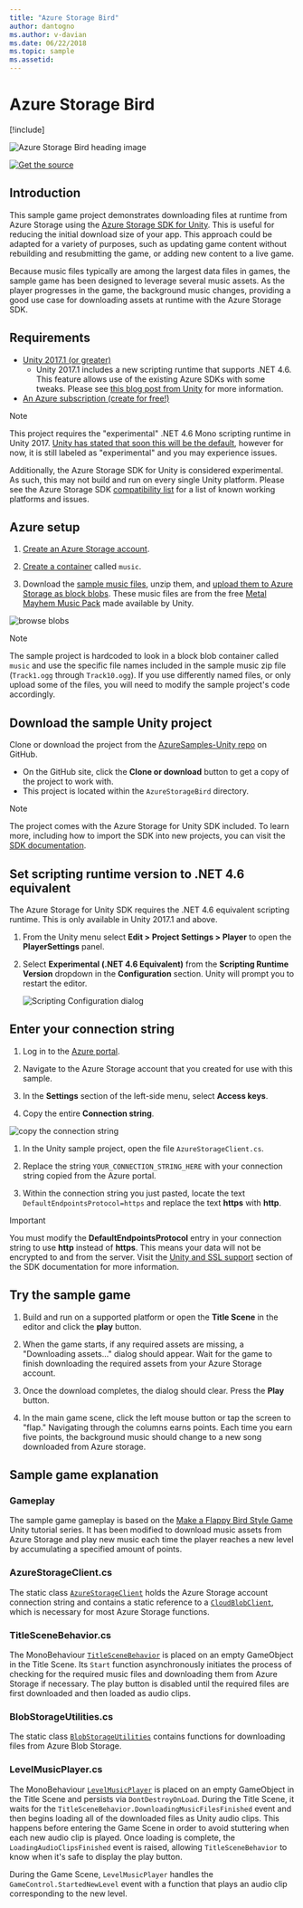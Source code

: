 ```yaml
---
title: "Azure Storage Bird"
author: dantogno
ms.author: v-davian
ms.date: 06/22/2018
ms.topic: sample
ms.assetid:
---
```

# Azure Storage Bird

[!include[](https://docs.microsoft.com/en-us/sandbox/includes/header.md)]

![Azure Storage Bird heading image](media/azstbird_title-screen.png)

[![Get the source](https://docs.microsoft.com/en-us/sandbox/media/buttons/source2.png)](https://aka.ms/azsamples-unity)

## Introduction

This sample game project demonstrates downloading files at runtime from Azure Storage using the [Azure Storage SDK for Unity]( https://aka.ms/azstoragegamedev). This is useful for reducing the initial download size of your app. This approach could be adapted for a variety of purposes, such as updating game content without rebuilding and resubmitting the game, or adding new content to a live game.

Because music files typically are among the largest data files in games, the sample game has been designed to leverage several music assets. As the player progresses in the game, the background music changes, providing a good use case for downloading assets at runtime with the Azure Storage SDK.

## Requirements

* [Unity 2017.1 (or greater)](https://unity3d.com/)
  * Unity 2017.1 includes a new scripting runtime that supports .NET 4.6. This feature allows use of the existing Azure SDKs with some tweaks.  Please see [this blog post from Unity](https://blogs.unity3d.com/2017/07/11/introducing-unity-2017/) for more information.
* [An Azure subscription (create for free!)](https://aka.ms/azfreegamedev)

> [!NOTE]
> This project requires the "experimental" .NET 4.6 Mono scripting runtime in Unity 2017. [Unity has stated that soon this will be the default](https://forum.unity3d.com/threads/future-plans-for-the-mono-runtime-upgrade.464327/), however for now, it is still labeled as "experimental" and you may experience issues.
>
> Additionally, the Azure Storage SDK for Unity is considered experimental. As such, this may not build and run on every single Unity platform.  Please see the Azure Storage SDK [compatibility list](https://docs.microsoft.com/en-us/sandbox/gamedev/unity/azure-storage-unity#compatibility) for a list of known working platforms and issues.

## Azure setup

1. [Create an Azure Storage account](https://docs.microsoft.com/en-us/azure/storage/common/storage-quickstart-create-account?tabs=portal).

1. [Create a container](https://docs.microsoft.com/en-us/azure/storage/blobs/storage-quickstart-blobs-portal#create-a-container) called `music`.

1. Download the [sample music files](https://github.com/dantogno/azure-storage-bird/blob/master/Metal%20Mayhem%20Music%20Pack.zip), unzip them, and [upload them to Azure Storage as block blobs](https://docs.microsoft.com/en-us/azure/storage/blobs/storage-quickstart-blobs-portal#upload-a-block-blob). These music files are from the free [Metal Mayhem Music Pack](https://assetstore.unity.com/packages/audio/music/metal-mayhem-music-pack-19233) made available by Unity.

![browse blobs](media/azstbird_blobs.png)

> [!NOTE]
> The sample project is hardcoded to look in a block blob container called `music` and use the specific file names included in the sample music zip file (`Track1.ogg` through `Track10.ogg`). If you use differently named files, or only upload some of the files, you will need to modify the sample project's code accordingly.

## Download the sample Unity project

Clone or download the project from the [AzureSamples-Unity repo](https://aka.ms/azsamples-unity) on GitHub.

* On the GitHub site, click the **Clone or download** button to get a copy of the project to work with.
* This project is located within the `AzureStorageBird` directory.

> [!NOTE]
> The project comes with the Azure Storage for Unity SDK included. To learn more, including how to import the SDK into new projects, you can visit the [SDK documentation](https://aka.ms/azstoragegamedev).

## Set scripting runtime version to .NET 4.6 equivalent

The Azure Storage for Unity SDK requires the .NET 4.6 equivalent scripting runtime. This is only available in Unity 2017.1 and above.

1. From the Unity menu select **Edit > Project Settings > Player** to open the **PlayerSettings** panel.

1. Select **Experimental (.NET 4.6 Equivalent)** from the **Scripting Runtime Version** dropdown in the **Configuration** section. Unity will prompt you to restart the editor.

   ![Scripting Configuration dialog](media/azstbird_unity-player-config.png)

## Enter your connection string

1. Log in to the [Azure portal](http://portal.azure.com).

1. Navigate to the Azure Storage account that you created for use with this sample.

1. In the **Settings** section of the left-side menu, select **Access keys**.

1. Copy the entire **Connection string**.

![copy the connection string](media/azstbird_connectionstring.png)

1. In the Unity sample project, open the file `AzureStorageClient.cs`.

1. Replace the string `YOUR_CONNECTION_STRING_HERE` with your connection string copied from the Azure portal.

1. Within the connection string you just pasted, locate the text `DefaultEndpointsProtocol=https` and replace the text **https** with **http**.

> [!IMPORTANT]
> You must modify the **DefaultEndpointsProtocol** entry in your connection string to use **http** instead of **https**. This means your data will not be encrypted to and from the server. Visit the [Unity and SSL support](https://docs.microsoft.com/en-us/sandbox/gamedev/unity/azure-storage-unity#unity-and-ssl-support) section of the SDK documentation for more information.

## Try the sample game

1. Build and run on a supported platform or open the **Title Scene** in the editor and click the **play** button.

1. When the game starts, if any required assets are missing, a "Downloading assets..." dialog should appear. Wait for the game to finish downloading the required assets from your Azure Storage account.

1. Once the download completes, the dialog should clear. Press the **Play** button.

1. In the main game scene, click the left mouse button or tap the screen to "flap." Navigating through the columns earns points. Each time you earn five points, the background music should change to a new song downloaded from Azure storage.

## Sample game explanation

### Gameplay

The sample game gameplay is based on the [Make a Flappy Bird Style Game](https://unity3d.com/learn/tutorials/topics/2d-game-creation/project-goals?playlist=17093) Unity tutorial series. It has been modified to download music assets from Azure Storage and play new music each time the player reaches a new level by accumulating a specified amount of points.

### AzureStorageClient.cs

The static class [`AzureStorageClient`](https://github.com/BrianPeek/AzureSamples-Unity/blob/master/AzureStorageBird/Assets/Azure%20Storage%20Bird%20Sample%20Assets/Scripts/AzureStorageClient.cs) holds the Azure Storage account connection string and contains a static reference to a [`CloudBlobClient`](https://docs.microsoft.com/en-us/dotnet/api/microsoft.windowsazure.storage.blob.cloudblobclient?view=azure-dotnet), which is necessary for most Azure Storage functions.

### TitleSceneBehavior.cs

The MonoBehaviour [`TitleSceneBehavior`](https://github.com/BrianPeek/AzureSamples-Unity/blob/master/AzureStorageBird/Assets/Azure%20Storage%20Bird%20Sample%20Assets/Scripts/TitleSceneBehavior.cs) is placed on an empty GameObject in the Title Scene. Its `Start` function asynchronously initiates the process of checking for the required music files and downloading them from Azure Storage if necessary. The play button is disabled until the required files are first downloaded and then loaded as audio clips.

### BlobStorageUtilities.cs

The static class [`BlobStorageUtilities`](https://github.com/BrianPeek/AzureSamples-Unity/blob/master/AzureStorageBird/Assets/Azure%20Storage%20Bird%20Sample%20Assets/Scripts/BlobStorageUtilities.cs) contains functions for downloading files from Azure Blob Storage.

### LevelMusicPlayer.cs

The MonoBehaviour [`LevelMusicPlayer`](https://github.com/BrianPeek/AzureSamples-Unity/blob/master/AzureStorageBird/Assets/Azure%20Storage%20Bird%20Sample%20Assets/Scripts/LevelMusicPlayer.cs) is placed on an empty GameObject in the Title Scene and persists via `DontDestroyOnLoad`. During the Title Scene, it waits for the `TitleSceneBehavior.DownloadingMusicFilesFinished` event and then begins loading all of the downloaded files as Unity audio clips. This happens before entering the Game Scene in order to avoid stuttering when each new audio clip is played. Once loading is complete, the `LoadingAudioClipsFinished` event is raised, allowing `TitleSceneBehavior` to know when it's safe to display the play button.

During the Game Scene, `LevelMusicPlayer` handles the `GameControl.StartedNewLevel` event with a function that plays an audio clip corresponding to the new level.
